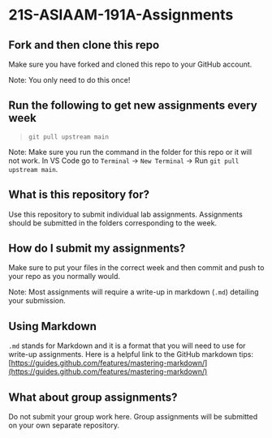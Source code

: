 # 21S-ASIAAM-191A-Assignments

## Fork and then clone this repo
 Make sure you have forked and cloned this repo to your GitHub account.
 
 Note: You only need to do this once!
## Run the following to get new assignments every week
> `git pull upstream main`

Note: Make sure you run the command in the folder for this repo or it will not work.
In VS Code go to `Terminal` -> `New Terminal` -> Run `git pull upstream main`.

## What is this repository for?
Use this repository to submit individual lab assignments. Assignments should be submitted in the folders corresponding to the week.

## How do I submit my assignments?
Make sure to put your files in the correct week and then commit and push to your repo as you normally would. 

Note: Most assignments will require a  write-up in markdown (`.md`) detailing your submission. 

## Using Markdown
`.md` stands for Markdown and it is a format that you will need to use for write-up assignments. Here is a helpful link to the GitHub markdown tips: [https://guides.github.com/features/mastering-markdown/](https://guides.github.com/features/mastering-markdown/)

## What about group assignments?
Do not submit your group work here. Group assignments will be submitted on your own separate repository.